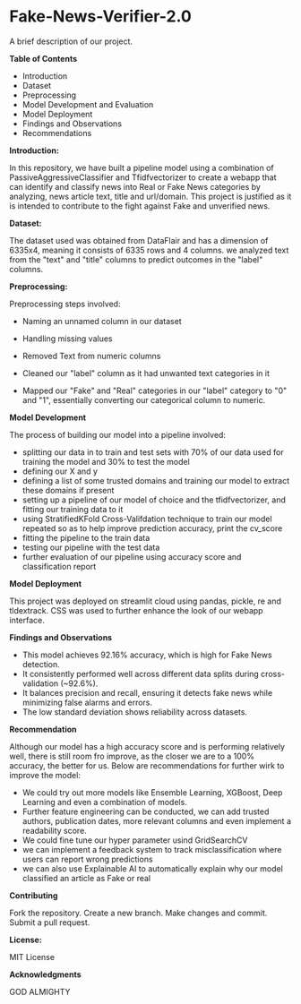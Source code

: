 # Fake-News-Verifier-2.0

A brief description of our project.

**Table of Contents**

* Introduction
* Dataset
* Preprocessing
* Model Development and Evaluation
* Model Deployment
* Findings and Observations
* Recommendations

**Introduction:**

In this repository, we have built a pipeline model using a combination of PassiveAggressiveClassifier and Tfidfvectorizer to create a webapp that can identify and classify news into Real or Fake News categories by analyzing, news article text, title and url/domain. This project is justified as it is intended to contribute to the fight against Fake and unverified news.

**Dataset:**

The dataset used was obtained from DataFlair and has a dimension of 6335x4, meaning it consists of 6335 rows and 4 columns. we analyzed text from the "text" and "title" columns to predict outcomes in the "label" columns.

**Preprocessing:**

Preprocessing steps involved:

* Naming an unnamed column in our dataset

* Handling missing values

* Removed Text from numeric columns

* Cleaned our "label" column as it had unwanted text categories in it

* Mapped our "Fake" and "Real" categories in our "label" category to "0" and "1", essentially converting our categorical column to numeric.


**Model Development**

The process of building our model into a pipeline involved:
* splitting our data in to train and test sets with 70% of our data used for training the model and 30% to test the model
* defining our X and y
* defining a list of some trusted domains and training our model to extract these domains if present
* setting up a pipeline of our model of choice and the tfidfvectorizer, and fitting our training data to it
* using StratifiedKFold Cross-Valifdation technique to train our model repeated so as to help improve prediction accuracy, print the cv_score
* fitting the pipeline to the train data
* testing our pipeline with the test data
* further evaluation of our pipeline using accuracy score and classification report

**Model Deployment**

This project was deployed on streamlit cloud using pandas, pickle, re and tldextrack. CSS was used to further enhance the look of our webapp interface.

**Findings and Observations**

* This model achieves 92.16% accuracy, which is high for Fake News detection.
* It consistently performed well across different data splits during cross-validation (~92.6%).
* It balances precision and recall, ensuring it detects fake news while minimizing false alarms and errors.
* The low standard deviation shows reliability across datasets.
  
**Recommendation**

Although our model has a high accuracy score and is performing relatively well, there is still room fro improve, as the closer we are to a 100% accuracy, the better for us. Below are recommendations for further wirk to improve the model:
* We could try out more models like Ensemble Learning, XGBoost, Deep Learning and even a combination of models.
* Further feature engineering can be conducted, we can add trusted authors, publication dates, more relevant columns and even implement a readability score.
* We could fine tune our hyper parameter usind GridSearchCV
* we can implement a feedback system to track misclassification where users can report wrong predictions
* we can also use Explainable AI to automatically explain why our model classified an article as Fake or real

**Contributing**

Fork the repository.
Create a new branch.
Make changes and commit.
Submit a pull request.

**License:**

MIT License

**Acknowledgments**

GOD ALMIGHTY
